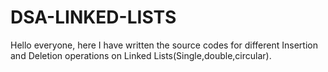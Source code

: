 # DSA-LINKED-LISTS
Hello everyone, here I have written the source codes for different Insertion and Deletion operations on Linked Lists(Single,double,circular).
